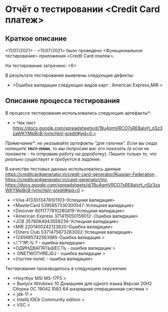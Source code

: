 # Отчёт о тестировании <Credit Card платеж>

## Краткое описание

<11/07/2021> - <11/07/2021> было проведено <Функциональное тестирование> приложения <Credit Card платеж>.

На тестирование затрачено: <6>

В результате тестирования выявлены следующие дефекты:
* <Ошибка валидации следующих видов карт : American Express,MIR >              

## Описание процесса тестирования

В процессе тестирования использовались следующие артефакты*:
* < Чек лист
  https://docs.google.com/spreadsheets/d/19u4gmVRCO7sRE8alvH_nSz3zaWKYMpBcB-lymcHpV-g/edit#gid=0.>



*Примечание\*: не указывайте артефакты "для галочки". Если вы сюда напишите **тест-план**, то мы попросим вас его показать (а если не покажете - то отправим работу на доработку). Пишите только то, что реально существует и требуется в задании.*

В качестве тестовых данных использовались данные <https://creditcardgenerator.in/credit-card-generator/Russian-Federation> , https://creditcardgenerator.in/card-generator/mir, https://docs.google.com/spreadsheets/d/19u4gmVRCO7sRE8alvH_nSz3zaWKYMpBcB-lymcHpV-g/edit#gid=0 >
* <Visa             4133013478101103-Успещная валидация>
* <MasterCard       5395857330300547-Успещная валидация>
* <Discover         6011777810280419-Успещная валидация>
* <American Express 371415050159012 -Ошибка валидации>
* <JCB              3578064943559239-Успещная валидация>
* <MIR              2201400242123620-Ошибка валидации>
* <Diners Club      5371475873263002-Успещная валидация>
* <1245685742563985-Ошибка валидации >
* <*/."!"№;%:?* - ошибка валидации>
* <ОДИНДВАПЯТЬШЕСТЬ - ошибка валидации >
* < ONETWOTHREJDJ - ошибка валидации >
* <(пустое поле) - ошибка валидации>

Тестирование производилось в следующем окружении:
 
* <Ноутбук MSI MS-17F5 >
* < Выпуск	Windows 10 Домашняя для одного языка
  Версия	20H2
  Сборка ОС	19042.1083
  64-разрядная операционная система >
* < jdk-11 >
* < Intellij IDEA Community edition >
* < VSC >
